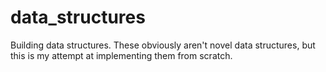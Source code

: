 # data_structures
Building data structures. These obviously aren't novel data structures, but this is my attempt at implementing them from scratch.

